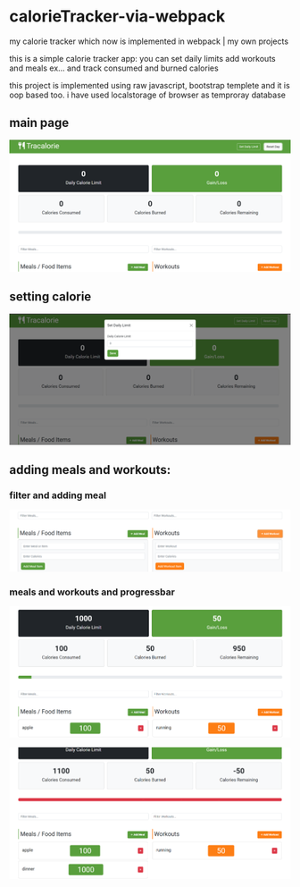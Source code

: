 # calorieTracker-via-webpack
my calorie tracker which now is implemented in webpack | my own projects

this is a simple calorie tracker app:
you can set daily limits
add workouts and meals ex...
and track consumed and burned calories

this project is implemented using raw javascript, bootstrap templete
and it is oop based too.
i have used localstorage of browser as temproray database

## main page
![main page](./images-github/main-page.png)

## setting calorie
![setting calorie](./images-github/setting-calorie.png)

## adding meals and workouts:
### filter and adding meal
![adding meal and workouts 1](./images-github/addingMealsAndWorkouts.png)

### meals and workouts and progressbar
![adding meal and workouts 2](./images-github/addingMealsAndWorkouts2.png)

![adding meal and workouts 3](./images-github/addingMealsAndWorkouts3.png)

